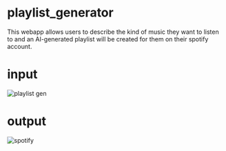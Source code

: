 # playlist_generator
This webapp allows users to describe the kind of music they want to listen to and an AI-generated playlist will be created for them on their spotify account.

# input
![playlist gen](https://github.com/etimbukafia/playlist_generator/assets/134110603/acca71ba-3d53-4514-8ecf-bebe9ec7adaf)

# output
![spotify](https://github.com/etimbukafia/playlist_generator/assets/134110603/121d9bda-252c-4bd5-854e-fab71de74a1b)
